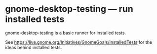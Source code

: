 gnome-desktop-testing — run installed tests
===========================================

gnome-desktop-testing is a basic runner for installed tests.

See https://live.gnome.org/Initiatives/GnomeGoals/InstalledTests for
the ideas behind installed tests.

